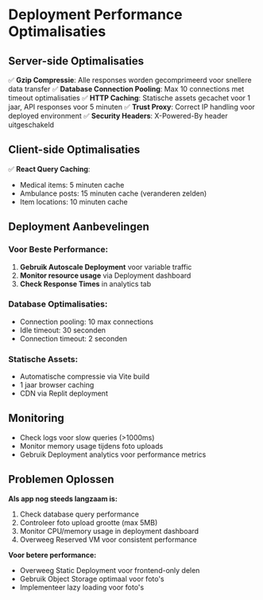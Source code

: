 # Deployment Performance Optimalisaties

## Server-side Optimalisaties
✅ **Gzip Compressie**: Alle responses worden gecomprimeerd voor snellere data transfer
✅ **Database Connection Pooling**: Max 10 connections met timeout optimalisaties
✅ **HTTP Caching**: Statische assets gecachet voor 1 jaar, API responses voor 5 minuten
✅ **Trust Proxy**: Correct IP handling voor deployed environment
✅ **Security Headers**: X-Powered-By header uitgeschakeld

## Client-side Optimalisaties
✅ **React Query Caching**: 
- Medical items: 5 minuten cache
- Ambulance posts: 15 minuten cache (veranderen zelden)
- Item locations: 10 minuten cache

## Deployment Aanbevelingen

### Voor Beste Performance:
1. **Gebruik Autoscale Deployment** voor variable traffic
2. **Monitor resource usage** via Deployment dashboard
3. **Check Response Times** in analytics tab

### Database Optimalisaties:
- Connection pooling: 10 max connections
- Idle timeout: 30 seconden
- Connection timeout: 2 seconden

### Statische Assets:
- Automatische compressie via Vite build
- 1 jaar browser caching
- CDN via Replit deployment

## Monitoring
- Check logs voor slow queries (>1000ms)
- Monitor memory usage tijdens foto uploads
- Gebruik Deployment analytics voor performance metrics

## Problemen Oplossen

**Als app nog steeds langzaam is:**
1. Check database query performance
2. Controleer foto upload grootte (max 5MB)
3. Monitor CPU/memory usage in deployment dashboard
4. Overweeg Reserved VM voor consistent performance

**Voor betere performance:**
- Overweeg Static Deployment voor frontend-only delen
- Gebruik Object Storage optimaal voor foto's
- Implementeer lazy loading voor foto's